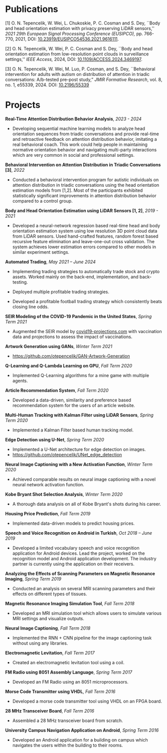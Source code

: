 # Publications

[1] O. N. Tepencelik, W. Wei, L. Chukoskie, P. C. Cosman and S. Dey, ``Body and head orientation estimation with privacy preserving LiDAR sensors,'' *2021 29th European Signal Processing Conference (EUSIPCO),* pp. 766-770, 2021, DOI: [10.23919/EUSIPCO54536.2021.9616111](10.23919/EUSIPCO54536.2021.9616111).

[2] O. N. Tepencelik, W. Wei, P. C. Cosman and S. Dey, ``Body and head orientation estimation from low-resolution point clouds in surveillance settings,'' *IEEE Access,* 2024, DOI: [10.1109/ACCESS.2024.3469197](10.1109/ACCESS.2024.3469197).

[3] O. N. Tepencelik, W. Wei, M. Luo, P. Cosman, and S. Dey, ``Behavioral intervention for adults with autism on distribution of attention in triadic conversations: A/b-tested pre-post study,” *JMIR Formative Research*, vol. 8, no. 1, e55339, 2024. DOI: [10.2196/55339](10.2196/5533)

# Projects

**Real-Time Attention Distribution Behavior Analysis**, *2023 - 2024*

* Developing sequential machine learning models to analyze head orientation sequences from triadic conversations and provide real-time and retroactive feedback on attention distribution behavior, imitating a real behavioral coach. This work could help people in maintaining normative orientation behavior and navigating multi-party interactions which are very common in social and professional settings.

**Behavioral Intervention on Attention Distribution in Triadic Conversations [3]**, *2022*

* Conducted a behavioral intervention program for autistic individuals on attention distribution in triadic conversations using the head orientation estimation models from [1,2]. Most of the participants exhibited statistically significant improvements in attention distribution behavior compared to a control group.

**Body and Head Orientation Estimation using LiDAR Sensors [1, 2]**, *2019 - 2021*

* Developed a neural-network regression based real-time head and body orientation estimation system using low resolution 3D point cloud data from LiDAR sensors. Used hand-crafted features, random forest based recursive feature elimination and leave-one-out cross validation. The system achieves lower estimation errors compared to other models in similar experiment settings.

**Automated Trading**, *May 2021 – June 2024*                         

*	Implementing trading strategies to automatically trade stock and crypto assets. Worked mainly on the back-end, implementation, and back-testing.

*	Deployed multiple profitable trading strategies.

*	Developed a profitable football trading strategy which consistently beats closing line odds.

**SEIR Modeling of the COVID-19 Pandemic in the United States**, *Spring Term 2021*

* Augmented the SEIR model by [covid19-projections.com](https://covid19-projections.com/) with vaccination data and projections to assess the impact of vaccinations.

**Artwork Generation using GANs**, *Winter Term 2021*

*	https://github.com/otepencelik/GAN-Artwork-Generation 

**Q-Learning and Q-Lambda Learning on GPU**, *Fall Term 2020*

*	Implemented Q-Learning algorithms for a mine game with multiple agents.

**Article Recommendation System**, *Fall Term 2020*

*	Developed a data-driven, similarity and preference based recommendation system for the users of an article website.

**Multi-Human Tracking with Kalman Filter using LiDAR Sensors**, *Spring Term 2020*

*	Implemented a Kalman Filter based human tracking model.

**Edge Detection using U-Net**, *Spring Term 2020*

*	Implemented a U-Net architecture for edge detection on images.
*	https://github.com/otepencelik/UNet_edge_detection

**Neural Image Captioning with a New Activation Function**, *Winter Term 2020*

*	Achieved comparable results on neural image captioning with a novel neural network activation function.

**Kobe Bryant Shot Selection Analysis**, *Winter Term 2020*

*	A thorough data analysis on all of Kobe Bryant's shots during his career.

**Housing Price Prediction**, *Fall Term 2019*

*	Implemented data-driven models to predict housing prices. 

**Speech and Voice Recognition on Android in Turkish**, *Oct 2018 – June 2019*

*	Developed a limited vocabulary speech and voice recognition application for Android devices. Lead the project, worked on the recognition model and Android application development. The industry partner is currently using the application on their receivers.

**Analyzing the Effects of Scanning Parameters on Magnetic Resonance Imaging**, *Spring Term 2019*

* Conducted an analysis on several MRI scanning parameters and their effects on different types of tissues.

**Magnetic Resonance Imaging Simulation Tool**, *Fall Term 2018*

* Developed an MRI simulation tool which allows users to simulate various MRI settings and visualize outputs.

**Neural Image Captioning**, *Fall Term 2018*

* Implemented the RNN + CNN pipeline for the image captioning task without using any libraries.

**Electromagnetic Levitation**, *Fall Term 2017*

* Created an electromagnetic levitation tool using a coil.

**FM Radio using 8051 Assembly Language**, *Spring Term 2017*

* Developed an FM Radio using an 8051 microprocessors. 

**Morse Code Transmitter using VHDL**, *Fall Term 2016*

* Developed a morse code transmitter tool using VHDL on an FPGA board.

**28 MHz Transceiver Board**, *Fall Term 2016*

* Assembled a 28 MHz transceiver board from scratch.

**University Campus Navigation Application on Android**, *Spring Term 2016*

* Developed an Android application for a building on campus which navigates the users within the building to their rooms.
